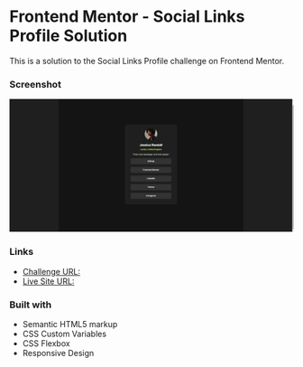 # Frontend Mentor - Social Links Profile Solution

This is a solution to the Social Links Profile challenge on Frontend Mentor.

### Screenshot

![Screenshot](./screenshot.jpg)

### Links

- [Challenge URL:](https://www.frontendmentor.io/challenges/social-links-profile-UG32l9m6dQ)  
- [Live Site URL:](https://friedmantech.github.io/social-links/)


### Built with

- Semantic HTML5 markup
- CSS Custom Variables
- CSS Flexbox
- Responsive Design

